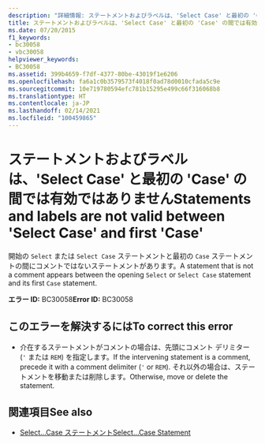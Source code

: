```yaml
---
description: "詳細情報: ステートメントおよびラベルは、'Select Case' と最初の 'Case の間では有効ではありません"
title: ステートメントおよびラベルは、'Select Case' と最初の 'Case' の間では有効ではありません
ms.date: 07/20/2015
f1_keywords:
- bc30058
- vbc30058
helpviewer_keywords:
- BC30058
ms.assetid: 399b4659-f7df-4377-80be-43019f1e6206
ms.openlocfilehash: fa6a1c0b3579573f4018f0ad78d0010cfada5c9e
ms.sourcegitcommit: 10e719780594efc781b15295e499c66f316068b8
ms.translationtype: HT
ms.contentlocale: ja-JP
ms.lasthandoff: 02/14/2021
ms.locfileid: "100459865"
---
```

# <a name="statements-and-labels-are-not-valid-between-select-case-and-first-case"></a><span data-ttu-id="d08c1-103">ステートメントおよびラベルは、'Select Case' と最初の 'Case' の間では有効ではありません</span><span class="sxs-lookup"><span data-stu-id="d08c1-103">Statements and labels are not valid between 'Select Case' and first 'Case'</span></span>

<span data-ttu-id="d08c1-104">開始の `Select` または `Select Case` ステートメントと最初の `Case` ステートメントの間にコメントではないステートメントがあります。</span><span class="sxs-lookup"><span data-stu-id="d08c1-104">A statement that is not a comment appears between the opening `Select` or `Select Case` statement and its first `Case` statement.</span></span>  
  
 <span data-ttu-id="d08c1-105">**エラー ID:** BC30058</span><span class="sxs-lookup"><span data-stu-id="d08c1-105">**Error ID:** BC30058</span></span>  
  
## <a name="to-correct-this-error"></a><span data-ttu-id="d08c1-106">このエラーを解決するには</span><span class="sxs-lookup"><span data-stu-id="d08c1-106">To correct this error</span></span>  
  
- <span data-ttu-id="d08c1-107">介在するステートメントがコメントの場合は、先頭にコメント デリミター (`'` または `REM`) を指定します。</span><span class="sxs-lookup"><span data-stu-id="d08c1-107">If the intervening statement is a comment, precede it with a comment delimiter (`'` or `REM`).</span></span> <span data-ttu-id="d08c1-108">それ以外の場合は、ステートメントを移動または削除します。</span><span class="sxs-lookup"><span data-stu-id="d08c1-108">Otherwise, move or delete the statement.</span></span>  
  
## <a name="see-also"></a><span data-ttu-id="d08c1-109">関連項目</span><span class="sxs-lookup"><span data-stu-id="d08c1-109">See also</span></span>

- [<span data-ttu-id="d08c1-110">Select...Case ステートメント</span><span class="sxs-lookup"><span data-stu-id="d08c1-110">Select...Case Statement</span></span>](../language-reference/statements/select-case-statement.md)

